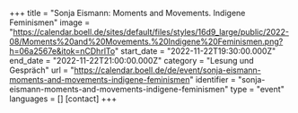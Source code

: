 +++
title = "Sonja Eismann: Moments and Movements. Indigene Feminismen"
image = "https://calendar.boell.de/sites/default/files/styles/16d9_large/public/2022-08/Moments%20and%20Movements.%20Indigene%20Feminismen.png?h=06a2567e&itok=nCDhrlTo"
start_date = "2022-11-22T19:30:00.000Z"
end_date = "2022-11-22T21:00:00.000Z"
category = "Lesung und Gespräch"
url = "https://calendar.boell.de/de/event/sonja-eismann-moments-and-movements-indigene-feminismen"
identifier = "sonja-eismann-moments-and-movements-indigene-feminismen"
type = "event"
languages = []
[contact]
+++